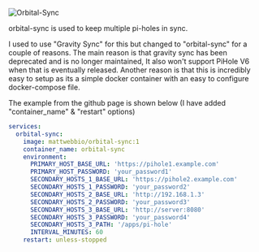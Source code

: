 ![Orbital-Sync](images/._orbitalsync.jpeg)

orbital-sync is used to keep multiple pi-holes in sync.

I used to use "Gravity Sync" for this but changed to "orbital-sync" for a couple of reasons.  The main reason is that gravity sync has been deprecated and is no longer maintained, It also won't support PiHole V6 when that is eventually released.
Another reason is that this is incredibly easy to setup as its a simple docker container with an easy to configure docker-compose file.

The example from the github page is shown below (I have added "container_name" & "restart" options)

```yaml
services:
  orbital-sync:
    image: mattwebbio/orbital-sync:1
    container_name: orbital-sync
    environment:
      PRIMARY_HOST_BASE_URL: 'https://pihole1.example.com'
      PRIMARY_HOST_PASSWORD: 'your_password1'
      SECONDARY_HOSTS_1_BASE_URL: 'https://pihole2.example.com'
      SECONDARY_HOSTS_1_PASSWORD: 'your_password2'
      SECONDARY_HOSTS_2_BASE_URL: 'http://192.168.1.3'
      SECONDARY_HOSTS_2_PASSWORD: 'your_password3'
      SECONDARY_HOSTS_3_BASE_URL: 'http://server:8080'
      SECONDARY_HOSTS_3_PASSWORD: 'your_password4'
      SECONDARY_HOSTS_3_PATH: '/apps/pi-hole'
      INTERVAL_MINUTES: 60
    restart: unless-stopped
```
